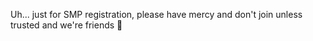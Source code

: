 Uh... just for SMP registration, please have mercy and don't join unless trusted and we're friends 🙏
